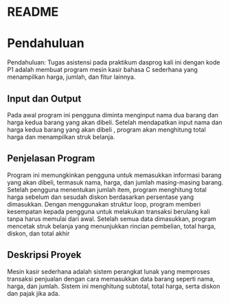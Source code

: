 # README
# Pendahuluan
Pendahuluan: Tugas asistensi 
pada praktikum dasprog kali ini dengan kode P1 adalah membuat program mesin kasir bahasa C sederhana yang menampilkan harga, jumlah, dan fitur lainnya.
## Input dan Output
Pada awal program ini pengguna diminta menginput nama dua barang dan harga kedua barang yang akan dibeli. Setelah mendapatkan input nama dan harga kedua barang yang akan dibeli , program akan menghitung total harga dan menampilkan struk belanja.

 ## Penjelasan Program
Program ini memungkinkan pengguna untuk memasukkan informasi barang yang akan dibeli, termasuk nama, harga, dan jumlah masing-masing barang. Setelah pengguna menentukan jumlah item, program menghitung total harga sebelum dan sesudah diskon berdasarkan persentase yang dimasukkan. Dengan menggunakan struktur loop, program memberi kesempatan kepada pengguna untuk melakukan transaksi berulang kali tanpa harus memulai dari awal. Setelah semua data dimasukkan, program mencetak struk belanja yang menunjukkan rincian pembelian, total harga, diskon, dan total akhir
## Deskripsi Proyek
Mesin kasir sederhana adalah sistem perangkat lunak yang memproses transaksi penjualan dengan cara memasukkan data barang seperti nama, harga, dan jumlah. Sistem ini menghitung subtotal, total harga, serta diskon dan pajak jika ada.
